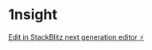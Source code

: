 # 1nsight

[Edit in StackBlitz next generation editor ⚡️](https://stackblitz.com/~/github.com/M1zwell/1nsight)